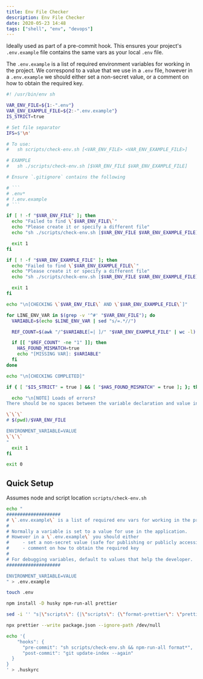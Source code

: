 ```yaml
---
title: Env File Checker
description: Env File Checker
date: 2020-05-23 14:48
tags: ["shell", "env", "devops"]
---
```


Ideally used as part of a pre-commit hook. This ensures your project's `.env.example` file contains the same vars as your local `.env` file.

The `.env.example` is a list of required environment variables for working in the project. We correspond to a value that we use in a `.env` file, however in a `.env.example` we should either set a non-secret value, or a comment on how to obtain the required key.

````bash
#! /usr/bin/env sh

VAR_ENV_FILE=${1:-".env"}
VAR_ENV_EXAMPLE_FILE=${2:-".env.example"}
IS_STRICT=true

# Set file separator
IFS=$'\n'

# To use:
#   sh scripts/check-env.sh [<VAR_ENV_FILE> <VAR_ENV_EXAMPLE_FILE>]

# EXAMPLE
#   sh ./scripts/check-env.sh [$VAR_ENV_FILE $VAR_ENV_EXAMPLE_FILE]

# Ensure `.gitignore` contains the following

# ```
# .env*
# !.env.example
# ```

if [ ! -f "$VAR_ENV_FILE" ]; then
  echo "Failed to find \`$VAR_ENV_FILE\`"
  echo "Please create it or specify a different file"
  echo "sh ./scripts/check-env.sh [$VAR_ENV_FILE $VAR_ENV_EXAMPLE_FILE]"

  exit 1
fi

if [ ! -f "$VAR_ENV_EXAMPLE_FILE" ]; then
  echo "Failed to find \`$VAR_ENV_EXAMPLE_FILE\`"
  echo "Please create it or specify a different file"
  echo "sh ./scripts/check-env.sh [$VAR_ENV_FILE $VAR_ENV_EXAMPLE_FILE]"

  exit 1
fi

echo "\n[CHECKING \`$VAR_ENV_FILE\` AND \`$VAR_ENV_EXAMPLE_FILE\`]"

for LINE_ENV_VAR in $(grep -v '^#' "$VAR_ENV_FILE"); do
  VARIABLE=$(echo $LINE_ENV_VAR | sed "s/=.*//")

  REF_COUNT=$(awk "/^$VARIABLE[=| ]/" "$VAR_ENV_EXAMPLE_FILE" | wc -l)

  if [[ "$REF_COUNT" -ne "1" ]]; then
    HAS_FOUND_MISMATCH=true
    echo "[MISSING VAR]: $VARIABLE"
  fi
done

echo "\n[CHECKING COMPLETED]"

if { [ "$IS_STRICT" = true ] && [ "$HAS_FOUND_MISMATCH" = true ]; }; then

  echo "\n[NOTE] Loads of errors?
There should be no spaces between the variable declaration and value in your $VAR_ENV_FILE file.

\`\`\`
# $(pwd)/$VAR_ENV_FILE

ENVIRONMENT_VARIABLE=VALUE
\`\`\`
"
  exit 1
fi

exit 0
````

## Quick Setup

Assumes node and script location `scripts/check-env.sh`

```bash
echo "
####################
# \`.env.example\` is a list of required env vars for working in the project.
#
# Normally a variable is set to a value for use in the application.
# However in a \`.env.example\` you should either
#     - set a non-secret value (safe for publishing or publicly accessible)
#     - comment on how to obtain the required key
#
# For debugging variables, default to values that help the developer.
####################

ENVIRONMENT_VARIABLE=VALUE
" > .env.example

touch .env

npm install -D husky npm-run-all prettier

sed -i '' "s|\"scripts\": {|\"scripts\": {\"format-prettier\": \"prettier --write \\\\\"**/*.{ts,tsx,js,jsx,json,md,html,css,scss,less,sass}\\\\\"\",|" package.json

npx prettier --write package.json --ignore-path /dev/null

echo '{
    "hooks": {
      "pre-commit": "sh scripts/check-env.sh && npm-run-all format*",
      "post-commit": "git update-index --again"
  }
}
' > .huskyrc
```

